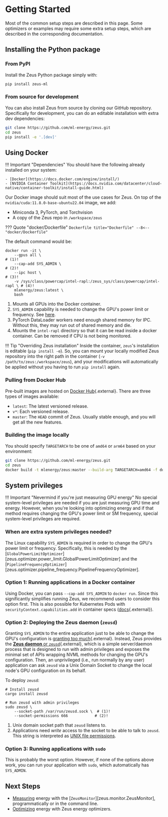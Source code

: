 # Getting Started

Most of the common setup steps are described in this page.
Some optimizers or examples may require some extra setup steps, which are described in the corresponding documentation.

## Installing the Python package

### From PyPI

Install the Zeus Python package simply with:

```sh
pip install zeus-ml
```

### From source for development

You can also install Zeus from source by cloning our GitHub repository.
Specifically for development, you can do an editable installation with extra dev dependencies:

```sh
git clone https://github.com/ml-energy/zeus.git
cd zeus
pip install -e '.[dev]'
```

## Using Docker

!!! Important "Dependencies"
    You should have the following already installed on your system:

    - [Docker](https://docs.docker.com/engine/install/)
    - [NVIDIA Container Toolkit](https://docs.nvidia.com/datacenter/cloud-native/container-toolkit/install-guide.html)
    
Our Docker image should suit most of the use cases for Zeus.
On top of the `nvidia/cuda:11.8.0-base-ubuntu22.04` image, we add:

- Miniconda 3, PyTorch, and Torchvision
- A copy of the Zeus repo in `/workspace/zeus`

??? Quote "docker/Dockerfile"
    ```Dockerfile title="Dockerfile"
    --8<-- "docker/Dockerfile"
    ```

The default command would be:

``` { .sh .annotate }
docker run -it \
    --gpus all \                                                            # (1)!
    --cap-add SYS_ADMIN \                                                   # (2)!
    --ipc host \                                                            # (3)!
    -v /sys/class/powercap/intel-rapl:/zeus_sys/class/powercap/intel-rapl \ # (4)!
    mlenergy/zeus:latest \
    bash
```

1. Mounts all GPUs into the Docker container.
2. `SYS_ADMIN` capability is needed to change the GPU's power limit or frequency. See [here](#system-privileges).
3. PyTorch DataLoader workers need enough shared memory for IPC. Without this, they may run out of shared memory and die.
4. Mounts the `intel-rapl` directory so that it can be read inside a docker container. Can be removed if CPU is not being monitored.

!!! Tip "Overriding Zeus installation"
    Inside the container, `zeus`'s installation is editable (`pip install -e`).
    So, you can mount your locally modified Zeus repository into the right path in the container (`-v /path/to/zeus:/workspace/zeus`), and your modifications will automatically be applied without you having to run `pip install` again.

### Pulling from Docker Hub

Pre-built images are hosted on [Docker Hub](https://hub.docker.com/r/mlenergy/zeus){.external}.
There are three types of images available:

- `latest`: The latest versioned release.
- `v*`: Each versioned release.
- `master`: The `HEAD` commit of Zeus. Usually stable enough, and you will get all the new features.

### Building the image locally

You should specify `TARGETARCH` to be one of `amd64` or `arm64` based on your environment:

```sh
git clone https://github.com/ml-energy/zeus.git
cd zeus
docker build -t mlenergy/zeus:master --build-arg TARGETARCH=amd64 -f docker/Dockerfile .
```

## System privileges

!!! Important "Nevermind if you're just measuring GPU energy"
    No special system-level privileges are needed if you are just measuring GPU time and energy.
    However, when you're looking into optimizing energy and if that method requires changing the GPU's power limit or SM frequency, special system-level privileges are required.

### When are extra system privileges needed?

The Linux capability `SYS_ADMIN` is required in order to change the GPU's power limit or frequency.
Specifically, this is needed by the [`GlobalPowerLimitOptimizer`][zeus.optimizer.power_limit.GlobalPowerLimitOptimizer] and the [`PipelineFrequencyOptimizer`][zeus.optimizer.pipeline_frequency.PipelineFrequencyOptimizer].

### Option 1: Running applications in a Docker container

Using Docker, you can pass `--cap-add SYS_ADMIN` to `docker run`.
Since this significantly simplifies running Zeus, we recommend users to consider this option first.
This is also possible for Kubernetes Pods with `securityContext.capabilities.add` in container specs ([docs](https://kubernetes.io/docs/tasks/configure-pod-container/security-context/#set-capabilities-for-a-container){.external}).

### Option 2: Deploying the Zeus daemon (`zeusd`)

Granting `SYS_ADMIN` to the entire application just to be able to change the GPU's configuration is [granting too much](https://en.wikipedia.org/wiki/Principle_of_least_privilege){.external}.
Instead, Zeus provides the [**Zeus daemon** or `zeusd`](https://github.com/ml-energy/zeus/tree/master/zeusd){.external}, which is a simple server/daemon process that is designed to run with admin privileges and exposes the minimal set of APIs wrapping NVML methods for changing the GPU's configuration.
Then, an unprivileged (i.e., run normally by any user) application can ask `zeusd` via a Unix Domain Socket to change the local node's GPU configuration on its behalf.

To deploy `zeusd`:

``` { .sh .annotate }
# Install zeusd
cargo install zeusd

# Run zeusd with admin privileges
sudo zeusd \
    --socket-path /var/run/zeusd.sock \  # (1)!
    --socket-permissions 666            # (2)!
```

1. Unix domain socket path that `zeusd` listens to.
2. Applications need *write* access to the socket to be able to talk to `zeusd`. This string is interpreted as [UNIX file permissions](https://en.wikipedia.org/wiki/File-system_permissions#Numeric_notation).

### Option 3: Running applications with `sudo`

This is probably the worst option.
However, if none of the options above work, you can run your application with `sudo`, which automatically has `SYS_ADMIN`.

## Next Steps

- [Measuring](../measure/index.md) energy with the [`ZeusMonitor`][zeus.monitor.ZeusMonitor], programmatically or in the command line.
- [Optimizing](../optimize/index.md) energy with Zeus energy optimizers.
